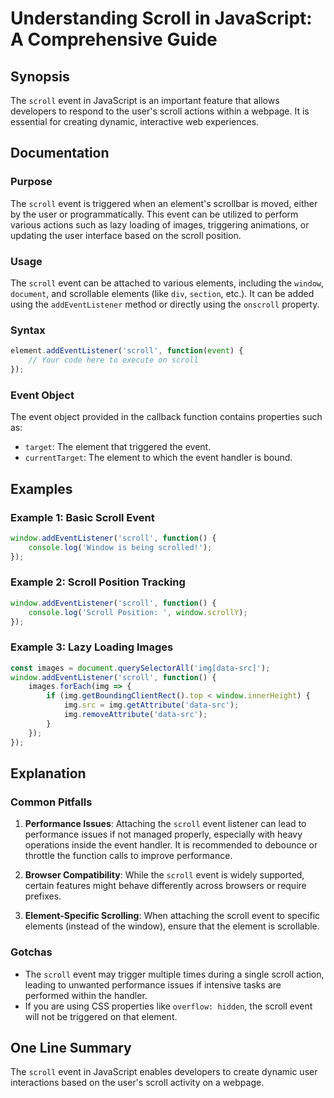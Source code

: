 <!--
Meta Description: # Understanding Scroll in JavaScript: A Comprehensive Guide ## Synopsis The `scroll` event in JavaScript is an important feature that allows developer...
Meta Keywords: scroll, event, window, javascript, element
-->

# Understanding Scroll in JavaScript: A Comprehensive Guide

## Synopsis
The `scroll` event in JavaScript is an important feature that allows developers to respond to the user's scroll actions within a webpage. It is essential for creating dynamic, interactive web experiences.

## Documentation

### Purpose
The `scroll` event is triggered when an element's scrollbar is moved, either by the user or programmatically. This event can be utilized to perform various actions such as lazy loading of images, triggering animations, or updating the user interface based on the scroll position.

### Usage
The `scroll` event can be attached to various elements, including the `window`, `document`, and scrollable elements (like `div`, `section`, etc.). It can be added using the `addEventListener` method or directly using the `onscroll` property.

### Syntax
```javascript
element.addEventListener('scroll', function(event) {
    // Your code here to execute on scroll
});
```

### Event Object
The event object provided in the callback function contains properties such as:
- `target`: The element that triggered the event.
- `currentTarget`: The element to which the event handler is bound.

## Examples

### Example 1: Basic Scroll Event
```javascript
window.addEventListener('scroll', function() {
    console.log('Window is being scrolled!');
});
```

### Example 2: Scroll Position Tracking
```javascript
window.addEventListener('scroll', function() {
    console.log('Scroll Position: ', window.scrollY);
});
```

### Example 3: Lazy Loading Images
```javascript
const images = document.querySelectorAll('img[data-src]');
window.addEventListener('scroll', function() {
    images.forEach(img => {
        if (img.getBoundingClientRect().top < window.innerHeight) {
            img.src = img.getAttribute('data-src');
            img.removeAttribute('data-src');
        }
    });
});
```

## Explanation
### Common Pitfalls
1. **Performance Issues**: Attaching the `scroll` event listener can lead to performance issues if not managed properly, especially with heavy operations inside the event handler. It is recommended to debounce or throttle the function calls to improve performance.

2. **Browser Compatibility**: While the `scroll` event is widely supported, certain features might behave differently across browsers or require prefixes.

3. **Element-Specific Scrolling**: When attaching the scroll event to specific elements (instead of the window), ensure that the element is scrollable.

### Gotchas
- The `scroll` event may trigger multiple times during a single scroll action, leading to unwanted performance issues if intensive tasks are performed within the handler.
- If you are using CSS properties like `overflow: hidden`, the scroll event will not be triggered on that element.

## One Line Summary
The `scroll` event in JavaScript enables developers to create dynamic user interactions based on the user's scroll activity on a webpage.
